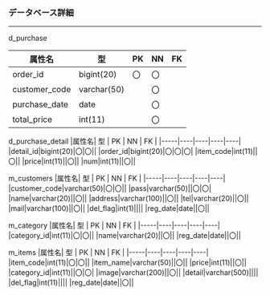### データベース詳細
*****

d_purchase

|属性名| 型 | PK | NN | FK |
|-----|----|----|----|----|
|order_id|bigint(20)|〇|〇||
|customer_code|varchar(50)||〇|| 
|purchase_date|date||〇||
|total_price|int(11)||〇||

d_purchase_detail
|属性名| 型 | PK | NN | FK |
|-----|----|----|----|----|
|detail_id|bigint(20)|〇|〇|| 
|order_id|bigint(20)|〇|〇|〇|
|item_code|int(11)||〇||
|price|int(11)||〇||
|num|int(11)||〇||

m_customers
|属性名| 型 | PK | NN | FK |
|-----|----|----|----|----|
|customer_code|varchar(50)|〇|〇||
|pass|varchar(50)||〇|〇|
|name|varchar(20)||〇||
|address|varchar(100)||〇||
|tel|varchar(20)||〇||
|mail|varchar(100)||〇||
|del_flag|int(1)||||
|reg_date|date||〇||

m_category
|属性名| 型 | PK | NN | FK |
|-----|----|----|----|----|
|category_id|int(11)|〇|〇||
|name|varchar(20)||〇||
|reg_date|date||〇||

m_items
|属性名| 型 | PK | NN | FK |
|-----|----|----|----|----|
|item_code|int(11)|〇|〇||
|item_name|varchar(50)||〇||
|price|int(11)||〇||
|category_id|int(11)||〇|〇|
|image|varchar(200)||〇||
|detail|varchar(500)||||
|del_flag|int(11)||||
|reg_date|date||〇||







